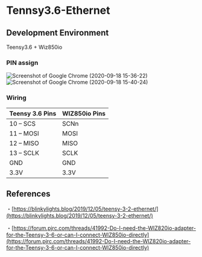 # Tennsy3.6-Ethernet


## Development Environment
Teensy3.6 + Wiz850io

### PIN assign

![Screenshot of Google Chrome (2020-09-18 15-36-22)](https://user-images.githubusercontent.com/8611393/93666747-9f7fc280-fabb-11ea-8f7b-ebc81789bb5e.png)
![Screenshot of Google Chrome (2020-09-18 15-40-24)](https://user-images.githubusercontent.com/8611393/93666748-a3134980-fabb-11ea-930a-e3811ba7f083.png)


### Wiring

|  Teensy 3.6 Pins  |  WIZ850io Pins  |
| ---- | ---- |
|  10 – SCS  |  SCNn  |
|  11 – MOSI  |  MOSI  |
|  12 – MISO  |  MISO  |
|  13 – SCLK  |  SCLK  |
|  GND  |  GND  |
|  3.3V  |  3.3V  |


## References

・[https://blinkylights.blog/2019/12/05/teensy-3-2-ethernet/](https://blinkylights.blog/2019/12/05/teensy-3-2-ethernet/)

・[https://forum.pjrc.com/threads/41992-Do-I-need-the-WIZ820io-adapter-for-the-Teensy-3-6-or-can-I-connect-WIZ850io-directly](https://forum.pjrc.com/threads/41992-Do-I-need-the-WIZ820io-adapter-for-the-Teensy-3-6-or-can-I-connect-WIZ850io-directly)
